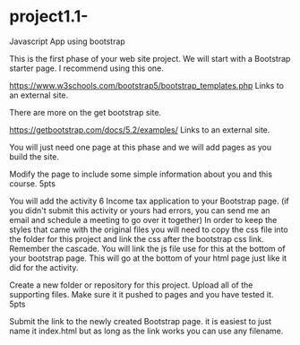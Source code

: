 # project1.1-
Javascript App using bootstrap 


This is the first phase of your web site project. We will start with a Bootstrap starter page. I recommend using this one.

https://www.w3schools.com/bootstrap5/bootstrap_templates.php Links to an external site.

There are more on the get bootstrap site. 

https://getbootstrap.com/docs/5.2/examples/ Links to an external site.

You will just need one page at this phase and we will add pages as you build the site. 

Modify the page to include some simple information about you and this course. 5pts

You will add the activity 6 Income tax application to your Bootstrap page. (if you didn't submit this activity or yours had errors, you can send me an email and schedule a meeting to go over it together) In order to keep the styles that came with the original files you will need to copy the css file into the folder for this project and link the css after the bootstrap css link. Remember the cascade. You will link the js file use for this at the bottom of your bootstrap page. This will go at the bottom of your html page just like it did for the activity. 

Create a new folder or repository for this project. Upload all of the supporting files. Make sure it it pushed to pages and you have tested it. 5pts

Submit the link to the newly created Bootstrap page. it is easiest to just name it index.html but as long as the link works you can use any filename. 
